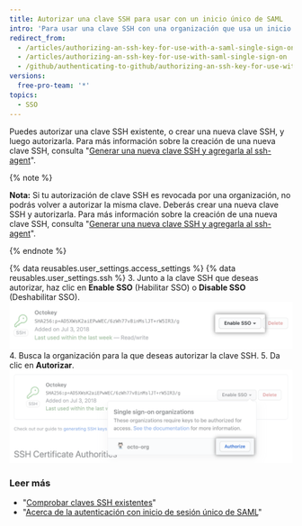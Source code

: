 ```yaml
---
title: Autorizar una clave SSH para usar con un inicio único de SAML
intro: 'Para usar una clave SSH con una organización que usa un inicio de sesión único (SSO) de SAML, primero debes autorizar la clave.'
redirect_from:
  - /articles/authorizing-an-ssh-key-for-use-with-a-saml-single-sign-on-organization/
  - /articles/authorizing-an-ssh-key-for-use-with-saml-single-sign-on
  - /github/authenticating-to-github/authorizing-an-ssh-key-for-use-with-saml-single-sign-on
versions:
  free-pro-team: '*'
topics:
  - SSO
---
```


Puedes autorizar una clave SSH existente, o crear una nueva clave SSH, y luego autorizarla. Para más información sobre la creación de una nueva clave SSH, consulta "[Generar una nueva clave SSH y agregarla al ssh-agent](/articles/generating-a-new-ssh-key-and-adding-it-to-the-ssh-agent)".

{% note %}

**Nota:** Si tu autorización de clave SSH es revocada por una organización, no podrás volver a autorizar la misma clave. Deberás crear una nueva clave SSH y autorizarla. Para más información sobre la creación de una nueva clave SSH, consulta "[Generar una nueva clave SSH y agregarla al ssh-agent](/articles/generating-a-new-ssh-key-and-adding-it-to-the-ssh-agent)".

{% endnote %}

{% data reusables.user_settings.access_settings %}
{% data reusables.user_settings.ssh %}
3. Junto a la clave SSH que deseas autorizar, haz clic en **Enable SSO** (Habilitar SSO) o **Disable SSO** (Deshabilitar SSO). ![Botón para autorizar el token SSO](/assets/images/help/settings/ssh-sso-button.png)
4. Busca la organización para la que deseas autorizar la clave SSH.
5. Da clic en **Autorizar**. ![Botón para autorizar el token](/assets/images/help/settings/ssh-sso-authorize.png)

### Leer más

- "[Comprobar claves SSH existentes](/articles/checking-for-existing-ssh-keys)"
- "[Acerca de la autenticación con inicio de sesión único de SAML](/articles/about-authentication-with-saml-single-sign-on)"
